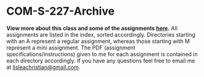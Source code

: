 # COM-S-227-Archive
**View more about this class and some of the assignments [here](https://www.christianlisle.com/computer-science-227-object-oriented-programming/).**
All assignments are listed in the index, sorted accordingly. Directories starting with an A represent a regular assignment, whereas those starting with M represent a mini assignment.
The PDF (assignment specifications/instructions) given to me for each assignment is contained in each directory accordingly.
If you have any questions feel free to email me at lisleachristian@gmail.com.
